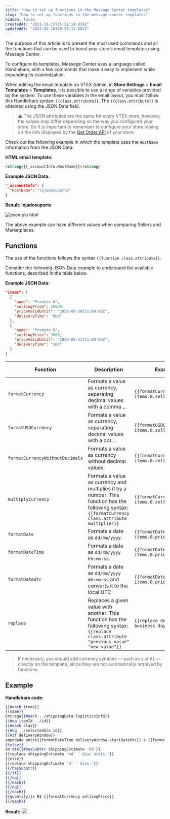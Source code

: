```yaml
---
title: "How to set up functions in the Message Center templates"
slug: "how-to-set-up-functions-in-the-message-center-templates"
hidden: false
createdAt: "2021-10-15T15:21:14.824Z"
updatedAt: "2022-02-10T20:58:11.681Z"
---
```


The purpose of this article is to present the most used commands and all the functions that can be used to boost your store’s email templates using Message Center.

To configure its templates, Message Center uses a language called Handlebars, with a few commands that make it easy to implement while expanding its customization.

When editing the email template on VTEX Admin, in **Store Settings** > **Email Templates** > **Templates**, it is possible to use a range of variables provided by the system. To use these variables in the email layout, you must follow this Handlebars syntax: `{{class.attribute}}`. The `{{class.attribute}}` is obtained using the JSON Data field.

>⚠️ The JSON attributes are the same for every VTEX store, however, the values may differ depending on the way you configured your store. So it is important to remember to configure your store relying on the info displayed by the [Get Order API](https://developers.vtex.com/vtex-rest-api/reference/getorder) of your store.

Check out the following example in which the template uses the `HostName` information from the JSON Data:

**HTML email template:**
```html
<strong>{{_accountInfo.HostName}}</strong>
```

**Example JSON Data:**
```json
"_accountInfo": { 
  "HostName": "lojadosuporte" 
}
```

**Result**: **lojadosuporte**

![exemplo html](https://cdn.jsdelivr.net/gh/vtexdocs/dev-portal-content@main/images/how-to-set-up-functions-in-the-message-center-templates-0.png)

The above example can have different values when comparing Sellers and Marketplaces.

## Functions

The use of the functions follows the syntax `{{function class.attribute}}`.

Consider the following JSON Data example to understand the available functions, described in the table below.

**Example JSON Data:**
```json
"items": [ 
  { 
    "name": "Produto A", 
    "sellingPrice": 20000, 
    "priceValidUntil": "2050-05-30T21:00:00Z", 
    "deliveryTime": "8bd" 
  }, 
  {
    "name": "Produto B", 
    "sellingPrice": 3000, 
    "priceValidUntil": "2050-09-23T11:00:00Z", 
    "deliveryTime": "10d" 
  } 
]
```

| Function | Description | Example syntax | Example result |
| - | - | - | - |
| `formatCurrency` |  Formats a value as currency, separating decimal values with a comma `,`. | `{{formatCurrency items.0.sellingPrice}}` | 200,00 |
| `formatUSDCurrency` | Formats a value as currency, separating decimal values with a dot `.`. | `{{formatUSDCurrency items.0.sellingPrice}}` | 200.00 |
| `formatCurrencyWithoutDecimals` | Formats a value as currency without decimal values. | `{{formatCurrencyWithoutDecimals items.0.sellingPrice}}` | 200 |
| `multiplyCurrency` | Formats a value as currency and multiplies it by a number. This function has the following syntax: `{{formatCurrency class.attribute multiplier}}` | `{{formatCurrency items.0.sellingPrice 4}}` | 800,00 |
| `formatDate` | Formats a date as `dd/mm/yyyy`. | `{{formatDate items.0.priceValidUntil}}` | 30/05/2050 |
| `formatDateTime` | Formats a date  as `dd/mm/yyyy hh:mm:ss`. | `{{formatDateTime items.0.priceValidUntil}}` | 30/05/2050 21:00:00 |
| `formatDateUtc` | Formats a date as `dd/mm/yyyy mh:mm:ss` and converts it to the local UTC | `{{formatDateUtc items.0.priceValidUntil}}` | 30/05/2050 18:00:00 |
| `replace` | Replaces a given value with another. This function has the following syntax: `{{replace class.attribute "previous value" "new value"}}` | `{{replace deliveryTime "bd" " business days"}}` | 8 business days |

> If necessary, you should add currency symbols — such as `$` or `R$` — directly on the template, since they are not automatically retrieved by functions.

## Example

**Handlebars code:**
```handlebars
{{#each items}} 
{{name}} 
Entrega{{#each ../shippingData.logisticsInfo}} 
{{#eq itemId ../id}} 
{{#each slas}} 
{{#eq ../selectedSla id}} 
{{#if deliveryWindow}} 
agendada entre{{formatDateTime deliveryWindow.startDateUtc}} e {{formatDateTime deliveryWindow.endDateUtc}} 
{{else}} 
em até{{#hasSubStr shippingEstimate 'bd'}} 
{{replace shippingEstimate 'bd' ' dias úteis.'}} 
{{else}} 
{{replace shippingEstimate 'd' ' dias.'}} 
{{/hasSubStr}} 
{{/if}} 
{{/eq}} 
{{/each}} 
{{/eq}} 
{{/each}} 
{{quantity}}x R$ {{formatCurrency sellingPrice}} 
{{/each}}
```

**Result:**
![](https://cdn.jsdelivr.net/gh/vtexdocs/dev-portal-content@main/images/how-to-set-up-functions-in-the-message-center-templates-1.jpg)
